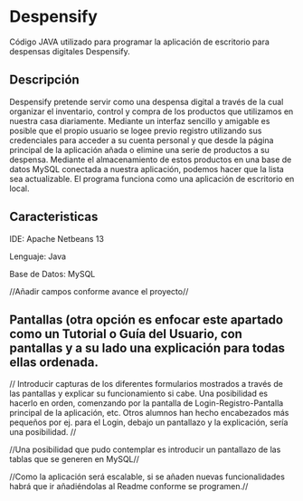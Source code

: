 # Despensify

Código JAVA utilizado para programar la aplicación de escritorio para despensas digitales Despensify.

## Descripción


Despensify pretende servir como una despensa digital a través de la cual organizar el inventario, control y compra de los productos que utilizamos en nuestra
casa diariamente. Mediante un interfaz sencillo y amigable es posible que el propio usuario se logee previo registro utilizando sus credenciales para acceder 
a su cuenta personal y que desde la página principal de la aplicación añada o elimine una serie de productos a su despensa. Mediante el almacenamiento de estos
productos en una base de datos MySQL conectada a nuestra aplicación, podemos hacer que la lista sea actualizable. El programa funciona como una aplicación de 
escritorio en local. 

## Caracteristicas
IDE: Apache Netbeans 13 

Lenguaje: Java

Base de Datos: MySQL

//Añadir campos conforme avance el proyecto//

## Pantallas (otra opción es enfocar este apartado como un Tutorial o Guía del Usuario, con pantallas y a su lado una explicación para todas ellas ordenada.

//
Introducir capturas de los diferentes formularios mostrados a través de las pantallas y explicar su funcionamiento si cabe. 
Una posibilidad es hacerlo en orden, comenzando por la pantalla de Login-Registro-Pantalla principal de la aplicación, etc.
Otros alumnos han hecho encabezados más pequeños por ej. para el Login, debajo un pantallazo y la explicación, sería una posibilidad. 
//

//Una posibilidad que pudo contemplar es introducir un pantallazo de las tablas que se generen en MySQL//

//Como la aplicación será escalable, si se añaden nuevas funcionalidades habrá que ir añadiéndolas al Readme conforme se programen.//
